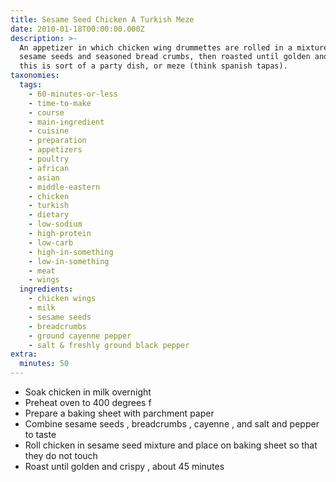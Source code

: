 ```yaml
---
title: Sesame Seed Chicken A Turkish Meze
date: 2010-01-18T00:00:00.000Z
description: >-
  An appetizer in which chicken wing drummettes are rolled in a mixture of
  sesame seeds and seasoned bread crumbs, then roasted until golden and crispy. 
  this is sort of a party dish, or meze (think spanish tapas).
taxonomies:
  tags:
    - 60-minutes-or-less
    - time-to-make
    - course
    - main-ingredient
    - cuisine
    - preparation
    - appetizers
    - poultry
    - african
    - asian
    - middle-eastern
    - chicken
    - turkish
    - dietary
    - low-sodium
    - high-protein
    - low-carb
    - high-in-something
    - low-in-something
    - meat
    - wings
  ingredients:
    - chicken wings
    - milk
    - sesame seeds
    - breadcrumbs
    - ground cayenne pepper
    - salt & freshly ground black pepper
extra:
  minutes: 50
---
```

 - Soak chicken in milk overnight
 - Preheat oven to 400 degrees f
 - Prepare a baking sheet with parchment paper
 - Combine sesame seeds , breadcrumbs , cayenne , and salt and pepper to taste
 - Roll chicken in sesame seed mixture and place on baking sheet so that they do not touch
 - Roast until golden and crispy , about 45 minutes
